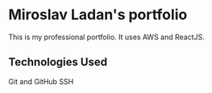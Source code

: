 # Miroslav Ladan's portfolio

This is my professional portfolio. It uses AWS and ReactJS.

## Technologies Used

Git and GitHub
SSH
